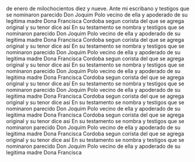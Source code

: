 de
enero
de
milochocientos
diez
y
nueve.
Ante
mi
escribano
y
testigos
que
se
nominaron
parecido
Don
Joquim
Polo
vecino
de
ella
y
apoderado
de
su
legitima
madre
Dona
Francisca
Cordoba
segun
corista
del
que
se
agrega
original
y
su
tenor
dice
así
En
su
testamento
se
nombra
y
testigos
que
se
nominaron
parecido
Don
Joquim
Polo
vecino
de
ella
y
apoderado
de
su
legitima
madre
Dona
Francisca
Cordoba
segun
corista
del
que
se
agrega
original
y
su
tenor
dice
así
En
su
testamento
se
nombra
y
testigos
que
se
nominaron
parecido
Don
Joquim
Polo
vecino
de
ella
y
apoderado
de
su
legitima
madre
Dona
Francisca
Cordoba
segun
corista
del
que
se
agrega
original
y
su
tenor
dice
así
En
su
testamento
se
nombra
y
testigos
que
se
nominaron
parecido
Don
Joquim
Polo
vecino
de
ella
y
apoderado
de
su
legitima
madre
Dona
Francisca
Cordoba
segun
corista
del
que
se
agrega
original
y
su
tenor
dice
así
En
su
testamento
se
nombra
y
testigos
que
se
nominaron
parecido
Don
Joquim
Polo
vecino
de
ella
y
apoderado
de
su
legitima
madre
Dona
Francisca
Cordoba
segun
corista
del
que
se
agrega
original
y
su
tenor
dice
así
En
su
testamento
se
nombra
y
testigos
que
se
nominaron
parecido
Don
Joquim
Polo
vecino
de
ella
y
apoderado
de
su
legitima
madre
Dona
Francisca
Cordoba
segun
corista
del
que
se
agrega
original
y
su
tenor
dice
así
En
su
testamento
se
nombra
y
testigos
que
se
nominaron
parecido
Don
Joquim
Polo
vecino
de
ella
y
apoderado
de
su
legitima
madre
Dona
Francisca
Cordoba
segun
corista
del
que
se
agrega
original
y
su
tenor
dice
así
En
su
testamento
se
nombra
y
testigos
que
se
nominaron
parecido
Don
Joquim
Polo
vecino
de
ella
y
apoderado
de
su
legitima
madre
Dona
Francisca